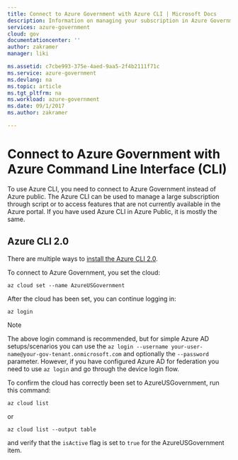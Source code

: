 ```yaml
---
title: Connect to Azure Government with Azure CLI | Microsoft Docs
description: Information on managing your subscription in Azure Government by connecting with the Azure CLI
services: azure-government
cloud: gov
documentationcenter: ''
author: zakramer
manager: liki

ms.assetid: c7cbe993-375e-4aed-9aa5-2f4b2111f71c
ms.service: azure-government
ms.devlang: na
ms.topic: article
ms.tgt_pltfrm: na
ms.workload: azure-government
ms.date: 09/1/2017
ms.author: zakramer

---
```



# Connect to Azure Government with Azure Command Line Interface (CLI)
To use Azure CLI, you need to connect to Azure Government instead of Azure public. The Azure CLI can be used to manage a large subscription through script or to access features that are not currently available in the Azure portal. If you have used Azure CLI in Azure Public, it is mostly the same.  

## Azure CLI 2.0
There are multiple ways to [install the Azure CLI 2.0](https://docs.microsoft.com/cli/azure/install-az-cli2).  

To connect to Azure Government, you set the cloud:

```
az cloud set --name AzureUSGovernment
```

After the cloud has been set, you can continue logging in:

```
az login
```

> [!NOTE]
> The above login command is recommended, but for simple Azure AD setups/scenarios you can use the `az login --username your-user-name@your-gov-tenant.onmicrosoft.com` and optionally the `--password` parameter. 
> However, if you have configured Azure AD for federation you need to use `az login` and go through the device login flow. 
>

To confirm the cloud has correctly been set to AzureUSGovernment, run this command:

```
az cloud list
```

or

```
az cloud list --output table
```

and verify that the `isActive` flag is set to `true` for the AzureUSGovernment item.
